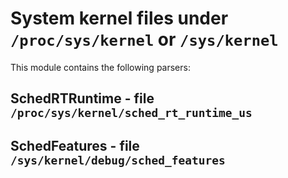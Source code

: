 System kernel files under ``/proc/sys/kernel`` or ``/sys/kernel``
=================================================================

This module contains the following parsers:

SchedRTRuntime - file ``/proc/sys/kernel/sched_rt_runtime_us``
--------------------------------------------------------------
SchedFeatures - file ``/sys/kernel/debug/sched_features``
---------------------------------------------------------